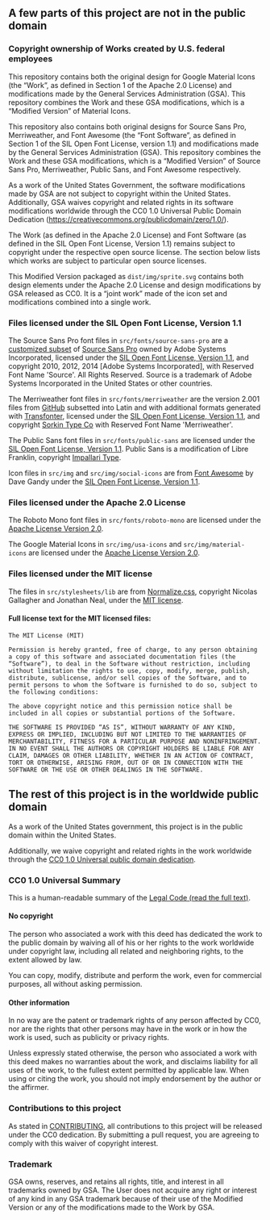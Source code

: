 ## A few parts of this project are not in the public domain

### Copyright ownership of Works created by U.S. federal employees

This repository contains both the original design for Google Material Icons (the “Work”, as defined in Section 1 of the Apache 2.0 License) and modifications made by the General Services Administration (GSA). This repository combines the Work and these GSA modifications, which is a “Modified Version” of Material Icons.

This repository also contains both original designs for Source Sans Pro, Merriweather, and Font Awesome (the “Font Software”, as defined in Section 1 of the SIL Open Font License, version 1.1) and modifications made by the General Services Administration (GSA). This repository combines the Work and these GSA modifications, which is a “Modified Version” of Source Sans Pro, Merriweather, Public Sans, and Font Awesome respectively.

As a work of the United States Government, the software modifications made by GSA are not subject to copyright within the United States. Additionally, GSA waives copyright and related rights in its software modifications worldwide through the CC0 1.0 Universal Public Domain Dedication (https://creativecommons.org/publicdomain/zero/1.0/).

The Work (as defined in the Apache 2.0 License) and Font Software (as defined in the SIL Open Font License, Version 1.1) remains subject to copyright under the respective open source license. The section below lists which works are subject to particular open source licenses.

This Modified Version packaged as `dist/img/sprite.svg` contains both design elements under the Apache 2.0 License and design modifications by GSA released as CC0. It is a “joint work” made of the icon set and modifications combined into a single work.

### Files licensed under the SIL Open Font License, Version 1.1

The Source Sans Pro font files in `src/fonts/source-sans-pro` are a [customized subset](https://github.com/miguelsousa/source-sans-pro-subset) of [Source Sans Pro](https://github.com/adobe-fonts/source-sans-pro) owned by Adobe Systems Incorporated, licensed under the [SIL Open Font License, Version 1.1](https://scripts.sil.org/cms/scripts/page.php?site_id=nrsi&id=OFL_web), and copyright 2010, 2012, 2014 [Adobe Systems Incorporated], with Reserved Font Name 'Source'. All Rights Reserved. Source is a trademark of Adobe Systems Incorporated in the United States or other countries.

The Merriweather font files in `src/fonts/merriweather` are the version 2.001 files from [GitHub](https://github.com/EbenSorkin/Merriweather/releases/tag/v2.001) subsetted into Latin and with additional formats generated with [Transfonter](https://transfonter.org/), licensed under the [SIL Open Font License, Version 1.1](https://scripts.sil.org/cms/scripts/page.php?site_id=nrsi&id=OFL_web), and copyright [Sorkin Type Co](www.sorkintype.com) with Reserved Font Name 'Merriweather'.

The Public Sans font files in `src/fonts/public-sans` are licensed under the [SIL Open Font License, Version 1.1](https://scripts.sil.org/cms/scripts/page.php?site_id=nrsi&id=OFL_web). Public Sans is a modification of Libre Franklin, copyright [Impallari Type](www.impallari.com).

Icon files in `src/img` and `src/img/social-icons` are from [Font Awesome](http://fontawesome.io/) by Dave Gandy under the [SIL Open Font License, Version 1.1](https://scripts.sil.org/cms/scripts/page.php?site_id=nrsi&id=OFL_web).

### Files licensed under the Apache 2.0 License

The Roboto Mono font files in `src/fonts/roboto-mono` are licensed under the [Apache License Version 2.0](https://www.apache.org/licenses/LICENSE-2.0.txt).

The Google Material Icons in `src/img/usa-icons` and `src/img/material-icons` are licensed under the [Apache License Version 2.0](https://www.apache.org/licenses/LICENSE-2.0.txt).

### Files licensed under the MIT license

The files in `src/stylesheets/lib` are from [Normalize.css](https://github.com/necolas/normalize.css), copyright Nicolas Gallagher and Jonathan Neal, under the [MIT license](https://github.com/necolas/normalize.css/blob/master/LICENSE.md).

#### Full license text for the MIT licensed files:

```
The MIT License (MIT)

Permission is hereby granted, free of charge, to any person obtaining a copy of this software and associated documentation files (the “Software”), to deal in the Software without restriction, including without limitation the rights to use, copy, modify, merge, publish, distribute, sublicense, and/or sell copies of the Software, and to permit persons to whom the Software is furnished to do so, subject to the following conditions:

The above copyright notice and this permission notice shall be included in all copies or substantial portions of the Software.

THE SOFTWARE IS PROVIDED “AS IS”, WITHOUT WARRANTY OF ANY KIND, EXPRESS OR IMPLIED, INCLUDING BUT NOT LIMITED TO THE WARRANTIES OF MERCHANTABILITY, FITNESS FOR A PARTICULAR PURPOSE AND NONINFRINGEMENT. IN NO EVENT SHALL THE AUTHORS OR COPYRIGHT HOLDERS BE LIABLE FOR ANY CLAIM, DAMAGES OR OTHER LIABILITY, WHETHER IN AN ACTION OF CONTRACT, TORT OR OTHERWISE, ARISING FROM, OUT OF OR IN CONNECTION WITH THE SOFTWARE OR THE USE OR OTHER DEALINGS IN THE SOFTWARE.
```

## The rest of this project is in the worldwide public domain

As a work of the United States government, this project is in the public domain within the United States.

Additionally, we waive copyright and related rights in the work worldwide through the [CC0 1.0 Universal public domain dedication](https://creativecommons.org/publicdomain/zero/1.0/).

### CC0 1.0 Universal Summary

This is a human-readable summary of the [Legal Code (read the full text)](https://creativecommons.org/publicdomain/zero/1.0/legalcode).

#### No copyright

The person who associated a work with this deed has dedicated the work to the public domain by waiving all of his or her rights to the work worldwide under copyright law, including all related and neighboring rights, to the extent allowed by law.

You can copy, modify, distribute and perform the work, even for commercial purposes, all without asking permission.

#### Other information

In no way are the patent or trademark rights of any person affected by CC0, nor are the rights that other persons may have in the work or in how the work is used, such as publicity or privacy rights.

Unless expressly stated otherwise, the person who associated a work with this deed makes no warranties about the work, and disclaims liability for all uses of the work, to the fullest extent permitted by applicable law. When using or citing the work, you should not imply endorsement by the author or the affirmer.

### Contributions to this project

As stated in [CONTRIBUTING](CONTRIBUTING.md), all contributions to this project will be released under the CC0 dedication. By submitting a pull request, you are agreeing to comply with this waiver of copyright interest.

### Trademark

GSA owns, reserves, and retains all rights, title, and interest in all trademarks owned by GSA. The User does not acquire any right or interest of any kind in any GSA trademark because of their use of the Modified Version or any of the modifications made to the Work by GSA.
